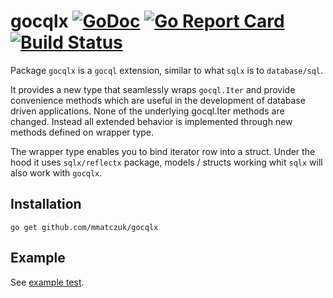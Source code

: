 # gocqlx [![GoDoc](http://img.shields.io/badge/go-documentation-blue.svg?style=flat-square)](http://godoc.org/github.com/mmatczuk/gocqlx) [![Go Report Card](https://goreportcard.com/badge/github.com/mmatczuk/gocqlx)](https://goreportcard.com/report/github.com/mmatczuk/gocqlx) [![Build Status](http://img.shields.io/travis/mmatczuk/gocqlx.svg?style=flat-square)](https://travis-ci.org/mmatczuk/gocqlx)

Package `gocqlx` is a `gocql` extension, similar to what `sqlx` is to `database/sql`.

It provides a new type that seamlessly wraps `gocql.Iter` and provide
convenience methods which are useful in the development of database driven
applications.  None of the underlying gocql.Iter methods are changed.
Instead all extended behavior is implemented through new methods defined on
wrapper type.

The wrapper type enables you to bind iterator row into a struct. Under the
hood it uses `sqlx/reflectx` package, models / structs working whit `sqlx` will
also work with `gocqlx`.

## Installation

    go get github.com/mmatczuk/gocqlx

## Example

See [example test](https://github.com/mmatczuk/gocqlx/blob/master/example_test.go).
